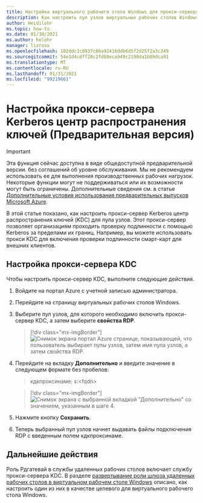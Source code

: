 ```yaml
---
title: Настройка виртуального рабочего стола Windows для прокси-сервера Kerberos центр распространения ключей Azure
description: Как настроить пул узлов виртуальных рабочих столов Windows для использования прокси-сервера Kerberos центр распространения ключей.
author: Heidilohr
ms.topic: how-to
ms.date: 01/30/2021
ms.author: helohr
manager: lizross
ms.openlocfilehash: 102ddc1c8937c66a92416ddb6d5f2d25f2a3c349
ms.sourcegitcommit: 54e1d4cdff28c2fd88eca949c2190da1b09dca91
ms.translationtype: MT
ms.contentlocale: ru-RU
ms.lasthandoff: 01/31/2021
ms.locfileid: "99219661"
---
```

# <a name="configure-a-kerberos-key-distribution-center-proxy-preview"></a>Настройка прокси-сервера Kerberos центр распространения ключей (Предварительная версия)

> [!IMPORTANT]
> Эта функция сейчас доступна в виде общедоступной предварительной версии.
> без соглашений об уровне обслуживания. Мы не рекомендуем использовать ее для выполнения производственных рабочих нагрузок. Некоторые функции могут не поддерживаться или их возможности могут быть ограничены.
> Дополнительные сведения см. в статье [Дополнительные условия использования предварительных выпусков Microsoft Azure](https://azure.microsoft.com/support/legal/preview-supplemental-terms/).

В этой статье показано, как настроить прокси-сервер Kerberos центр распространения ключей (KDC) для пула узлов. Этот прокси-сервер позволяет организациям проходить проверку подлинности с помощью Kerberos за пределами их границ. Например, вы можете использовать прокси KDC для включения проверки подлинности смарт-карт для внешних клиентов.

## <a name="how-to-configure-the-kdc-proxy"></a>Настройка прокси-сервера KDC

Чтобы настроить прокси-сервер KDC, выполните следующие действия.

1. Войдите на портал Azure с учетной записью администратора.

2. Перейдите на страницу виртуальных рабочих столов Windows.

3. Выберите пул узлов, для которого необходимо включить прокси-сервер KDC, а затем выберите **свойства RDP**.

    > [!div class="mx-imgBorder"]
    > ![Снимок экрана портал Azure странице, показывающей, что пользователь выбирает пулы узлов, затем имя пула узлов, а затем свойства RDP.](media/rdp-properties.png)

4. Перейдите на вкладку **Дополнительно** и введите значение в следующем формате без пробелов:

    > кдкпроксинаме: s:\<fqdn\>

    > [!div class="mx-imgBorder"]
    > ![Снимок экрана с выбранной вкладкой "Дополнительно" со значением, указанным в шаге 4.](media/advanced-tab-selected.png)

5. Нажмите кнопку **Сохранить**.

6. Теперь выбранный пул узлов начнет выдавать файлы подключения RDP с введенным полем кдкпроксинаме.

## <a name="next-steps"></a>Дальнейшие действия

Роль Рдгатевай в службы удаленных рабочих столов включает службу прокси-сервера KDC. В разделе [развертывание роли шлюза удаленных рабочих столов в виртуальном рабочем столе Windows](rd-gateway-role.md) описано, как настроить один из них в качестве целевого для виртуального рабочего стола Windows.
